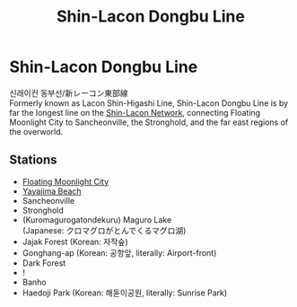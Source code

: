 ﻿---
layout: default
title: Shin-Lacon Dongbu Line
description: Shin-Lacon Dongbu Line
---

# Shin-Lacon Dongbu Line

신래이컨 동부선/新レーコン東部線<br>
Formerly known as Lacon Shin-Higashi Line, Shin-Lacon Dongbu Line is by far the longest
line on the [Shin-Lacon Network](/rail-networks/lcn), connecting Floating Moonlight City
to Sancheonville, the Stronghold, and the far east regions of the overworld.

## Stations

- [Floating Moonlight City](/rail-stations/floating-moonlight-city)
- [Yayajima Beach](/rail-stations/yayajima-beach)
- Sancheonville
- Stronghold
- (Kuromagurogatondekuru) Maguro Lake<br>(Japanese: クロマグロがとんでくるマグロ湖)
- Jajak Forest (Korean: 자작숲)
- Gonghang-ap (Korean: 공항앞, literally: Airport-front)
- Dark Forest
- !
- Banho
- Haedoji Park (Korean: 해돋이공원, literally: Sunrise Park)
